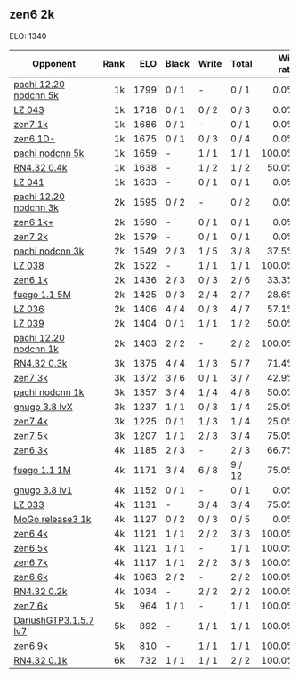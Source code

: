 ## zen6 2k ##

ELO: 1340

Opponent | Rank | ELO | Black | Write | Total | Win rate
---------|-----:|----:|-------|-------|-------|-------:
[pachi 12.20 nodcnn 5k](pachi%2012.20%20nodcnn%205k.md) | 1k | 1799 | 0 / 1 | - | 0 / 1 | 0.0%
[LZ 043](LZ%20043.md) | 1k | 1718 | 0 / 1 | 0 / 2 | 0 / 3 | 0.0%
[zen7 1k](zen7%201k.md) | 1k | 1686 | 0 / 1 | - | 0 / 1 | 0.0%
[zen6 1D-](zen6%201D-.md) | 1k | 1675 | 0 / 1 | 0 / 3 | 0 / 4 | 0.0%
[pachi nodcnn 5k](pachi%20nodcnn%205k.md) | 1k | 1659 | - | 1 / 1 | 1 / 1 | 100.0%
[RN4.32 0.4k](RN4.32%200.4k.md) | 1k | 1638 | - | 1 / 2 | 1 / 2 | 50.0%
[LZ 041](LZ%20041.md) | 1k | 1633 | - | 0 / 1 | 0 / 1 | 0.0%
[pachi 12.20 nodcnn 3k](pachi%2012.20%20nodcnn%203k.md) | 2k | 1595 | 0 / 2 | - | 0 / 2 | 0.0%
[zen6 1k+](zen6%201k+.md) | 2k | 1590 | - | 0 / 1 | 0 / 1 | 0.0%
[zen7 2k](zen7%202k.md) | 2k | 1579 | - | 0 / 1 | 0 / 1 | 0.0%
[pachi nodcnn 3k](pachi%20nodcnn%203k.md) | 2k | 1549 | 2 / 3 | 1 / 5 | 3 / 8 | 37.5%
[LZ 038](LZ%20038.md) | 2k | 1522 | - | 1 / 1 | 1 / 1 | 100.0%
[zen6 1k](zen6%201k.md) | 2k | 1436 | 2 / 3 | 0 / 3 | 2 / 6 | 33.3%
[fuego 1.1 5M](fuego%201.1%205M.md) | 2k | 1425 | 0 / 3 | 2 / 4 | 2 / 7 | 28.6%
[LZ 036](LZ%20036.md) | 2k | 1406 | 4 / 4 | 0 / 3 | 4 / 7 | 57.1%
[LZ 039](LZ%20039.md) | 2k | 1404 | 0 / 1 | 1 / 1 | 1 / 2 | 50.0%
[pachi 12.20 nodcnn 1k](pachi%2012.20%20nodcnn%201k.md) | 2k | 1403 | 2 / 2 | - | 2 / 2 | 100.0%
[RN4.32 0.3k](RN4.32%200.3k.md) | 3k | 1375 | 4 / 4 | 1 / 3 | 5 / 7 | 71.4%
[zen7 3k](zen7%203k.md) | 3k | 1372 | 3 / 6 | 0 / 1 | 3 / 7 | 42.9%
[pachi nodcnn 1k](pachi%20nodcnn%201k.md) | 3k | 1357 | 3 / 4 | 1 / 4 | 4 / 8 | 50.0%
[gnugo 3.8 lvX](gnugo%203.8%20lvX.md) | 3k | 1237 | 1 / 1 | 0 / 3 | 1 / 4 | 25.0%
[zen7 4k](zen7%204k.md) | 3k | 1225 | 0 / 1 | 1 / 3 | 1 / 4 | 25.0%
[zen7 5k](zen7%205k.md) | 3k | 1207 | 1 / 1 | 2 / 3 | 3 / 4 | 75.0%
[zen6 3k](zen6%203k.md) | 4k | 1185 | 2 / 3 | - | 2 / 3 | 66.7%
[fuego 1.1 1M](fuego%201.1%201M.md) | 4k | 1171 | 3 / 4 | 6 / 8 | 9 / 12 | 75.0%
[gnugo 3.8 lv1](gnugo%203.8%20lv1.md) | 4k | 1152 | 0 / 1 | - | 0 / 1 | 0.0%
[LZ 033](LZ%20033.md) | 4k | 1131 | - | 3 / 4 | 3 / 4 | 75.0%
[MoGo release3 1k](MoGo%20release3%201k.md) | 4k | 1127 | 0 / 2 | 0 / 3 | 0 / 5 | 0.0%
[zen6 4k](zen6%204k.md) | 4k | 1121 | 1 / 1 | 2 / 2 | 3 / 3 | 100.0%
[zen6 5k](zen6%205k.md) | 4k | 1121 | 1 / 1 | - | 1 / 1 | 100.0%
[zen6 7k](zen6%207k.md) | 4k | 1117 | 1 / 1 | 2 / 2 | 3 / 3 | 100.0%
[zen6 6k](zen6%206k.md) | 4k | 1063 | 2 / 2 | - | 2 / 2 | 100.0%
[RN4.32 0.2k](RN4.32%200.2k.md) | 4k | 1034 | - | 2 / 2 | 2 / 2 | 100.0%
[zen7 6k](zen7%206k.md) | 5k | 964 | 1 / 1 | - | 1 / 1 | 100.0%
[DariushGTP3.1.5.7 lv7](DariushGTP3.1.5.7%20lv7.md) | 5k | 892 | - | 1 / 1 | 1 / 1 | 100.0%
[zen6 9k](zen6%209k.md) | 5k | 810 | - | 1 / 1 | 1 / 1 | 100.0%
[RN4.32 0.1k](RN4.32%200.1k.md) | 6k | 732 | 1 / 1 | 1 / 1 | 2 / 2 | 100.0%
